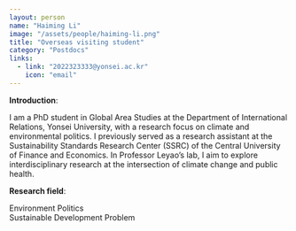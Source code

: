 ```yaml
---
layout: person
name: "Haiming Li"
image: "/assets/people/haiming-li.png"
title: "Overseas visiting student"
category: "Postdocs"
links:
  - link: "2022323333@yonsei.ac.kr"
    icon: "email"
---
```



**Introduction**:  

I am a PhD student in Global Area Studies at the Department of International Relations, Yonsei University, with a research focus on climate and environmental politics. I previously served as a research assistant at the Sustainability Standards Research Center (SSRC) of the Central University of Finance and Economics. In Professor Leyao’s lab, I aim to explore interdisciplinary research at the intersection of climate change and public health.

**Research field**:  

Environment Politics  
Sustainable Development Problem  